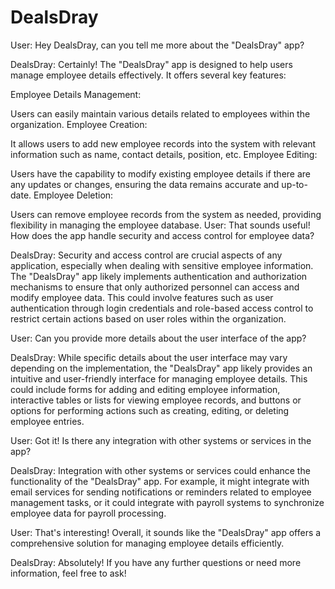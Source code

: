 # DealsDray

User: Hey DealsDray, can you tell me more about the "DealsDray" app?

DealsDray: Certainly! The "DealsDray" app is designed to help users manage employee details effectively. It offers several key features:

Employee Details Management:

Users can easily maintain various details related to employees within the organization.
Employee Creation:

It allows users to add new employee records into the system with relevant information such as name, contact details, position, etc.
Employee Editing:

Users have the capability to modify existing employee details if there are any updates or changes, ensuring the data remains accurate and up-to-date.
Employee Deletion:

Users can remove employee records from the system as needed, providing flexibility in managing the employee database.
User: That sounds useful! How does the app handle security and access control for employee data?

DealsDray: Security and access control are crucial aspects of any application, especially when dealing with sensitive employee information. The "DealsDray" app likely implements authentication and authorization mechanisms to ensure that only authorized personnel can access and modify employee data. This could involve features such as user authentication through login credentials and role-based access control to restrict certain actions based on user roles within the organization.

User: Can you provide more details about the user interface of the app?

DealsDray: While specific details about the user interface may vary depending on the implementation, the "DealsDray" app likely provides an intuitive and user-friendly interface for managing employee details. This could include forms for adding and editing employee information, interactive tables or lists for viewing employee records, and buttons or options for performing actions such as creating, editing, or deleting employee entries.

User: Got it! Is there any integration with other systems or services in the app?

DealsDray: Integration with other systems or services could enhance the functionality of the "DealsDray" app. For example, it might integrate with email services for sending notifications or reminders related to employee management tasks, or it could integrate with payroll systems to synchronize employee data for payroll processing.

User: That's interesting! Overall, it sounds like the "DealsDray" app offers a comprehensive solution for managing employee details efficiently.

DealsDray: Absolutely! If you have any further questions or need more information, feel free to ask!